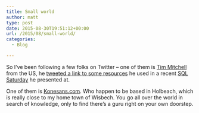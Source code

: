 ```yaml
---
title: Small world
author: matt
type: post
date: 2015-08-30T19:51:12+00:00
url: /2015/08/small-world/
categories:
  - Blog

---
```

So I&#8217;ve been following a few folks on Twitter &#8211; one of them is <a href="http://www.timmitchell.net/" target="_blank" rel="nofollow">Tim Mitchell</a> from the US, he <a href="https://twitter.com/Tim_Mitchell/status/638020785429479424" target="_blank" rel="nofollow">tweeted a link to some resources</a> he used in a recent <a href="http://www.sqlsaturday.com/" target="_blank" rel="nofollow">SQL Saturday</a> he presented at.

One of them is <a href="http://www.konesans.com/" target="_blank" rel="nofollow">Konesans.com</a>. Who happen to be based in Holbeach, which is really close to my home town of Wisbech. You go all over the world in search of knowledge, only to find there&#8217;s a guru right on your own doorstep.
